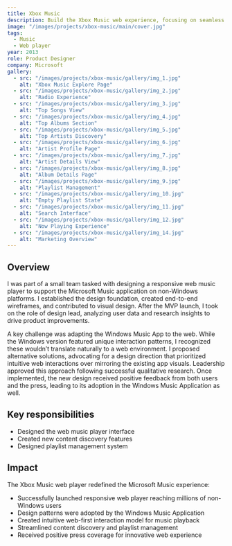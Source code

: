 ```yaml
---
title: Xbox Music
description: Build the Xbox Music web experience, focusing on seamless playback and content discovery.
image: "/images/projects/xbox-music/main/cover.jpg"
tags:
  - Music
  - Web player
year: 2013
role: Product Designer
company: Microsoft
gallery:
  - src: "/images/projects/xbox-music/gallery/img_1.jpg"
    alt: "Xbox Music Explore Page"
  - src: "/images/projects/xbox-music/gallery/img_2.jpg"
    alt: "Radio Experience"
  - src: "/images/projects/xbox-music/gallery/img_3.jpg"
    alt: "Top Songs View"
  - src: "/images/projects/xbox-music/gallery/img_4.jpg"
    alt: "Top Albums Section"
  - src: "/images/projects/xbox-music/gallery/img_5.jpg"
    alt: "Top Artists Discovery"
  - src: "/images/projects/xbox-music/gallery/img_6.jpg"
    alt: "Artist Profile Page"
  - src: "/images/projects/xbox-music/gallery/img_7.jpg"
    alt: "Artist Details View"
  - src: "/images/projects/xbox-music/gallery/img_8.jpg"
    alt: "Album Details Page"
  - src: "/images/projects/xbox-music/gallery/img_9.jpg"
    alt: "Playlist Management"
  - src: "/images/projects/xbox-music/gallery/img_10.jpg"
    alt: "Empty Playlist State"
  - src: "/images/projects/xbox-music/gallery/img_11.jpg"
    alt: "Search Interface"
  - src: "/images/projects/xbox-music/gallery/img_12.jpg"
    alt: "Now Playing Experience"
  - src: "/images/projects/xbox-music/gallery/img_14.jpg"
    alt: "Marketing Overview"
---
```


## Overview

I was part of a small team tasked with designing a responsive web music player to support the Microsoft Music application on non-Windows platforms. I established the design foundation, created end-to-end wireframes, and contributed to visual design. After the MVP launch, I took on the role of design lead, analyzing user data and research insights to drive product improvements.

A key challenge was adapting the Windows Music App to the web. While the Windows version featured unique interaction patterns, I recognized these wouldn’t translate naturally to a web environment. I proposed alternative solutions, advocating for a design direction that prioritized intuitive web interactions over mirroring the existing app visuals. Leadership approved this approach following successful qualitative research. Once implemented, the new design received positive feedback from both users and the press, leading to its adoption in the Windows Music Application as well.

## Key responsibilities

- Designed the web music player interface
- Created new content discovery features
- Designed playlist management system

## Impact

The Xbox Music web player redefined the Microsoft Music experience:
- Successfully launched responsive web player reaching millions of non-Windows users
- Design patterns were adopted by the Windows Music Application
- Created intuitive web-first interaction model for music playback
- Streamlined content discovery and playlist management
- Received positive press coverage for innovative web experience
